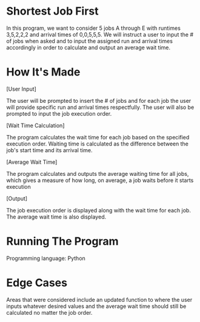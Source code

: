 Shortest Job First
====
In this program, we want to consider 5 jobs A through E with runtimes 3,5,2,2,2 and arrival times of 0,0,5,5,5. We will instruct a user to input the # of jobs when asked and to input the assigned run and arrival times accordingly in order to calculate and output an average wait time.

How It's Made
====
[User Input]

The user will be prompted to insert the # of jobs and for each job the user will provide specific run and arrival times respectfully. The user will also be prompted to input the job execution order.

[Wait Time Calculation]

The program calculates the wait time for each job based on the specified execution order. Waiting time is calculated as the difference between the job's start time and its arrival time.

[Average Wait Time]

The program calculates and outputs the average waiting time for all jobs, which gives a measure of how long, on average, a job waits before it starts execution

[Output]

The job execution order is displayed along with the wait time for each job. The average wait time is also displayed.

Running The Program
====
Programming language: Python

Edge Cases
====
Areas that were considered include an updated function to where the user inputs whatever desired values and the average wait time should still be calculated no matter the job order.
